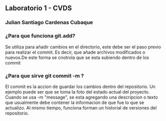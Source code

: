 ## Laboratorio 1 - CVDS 
### Julian Santiago Cardenas Cubaque

### ¿Para que funciona git.add?
Se utiliza para añadir cambios en el directorio, este debe ser el paso previo para realizar el commit. Es decir, que añade archivos modificados o nuevos.De este forma se cnotrola que se esta subiendo 
dentro de los commit

### ¿Para que sirve git commit -m ?

El commit es la accion de guardar los cambios dentro del repositorio. Un ejemplo puede ser que se toma la foto del estado actual del proyecto. Cuando se usa -m "message", se esta agregando una descripcion
o texto que usualmente debe contener la informacion de que fue lo que se actualizo. Al mismo tiempo, funciona forman un historial de versiones del repositorio. 


